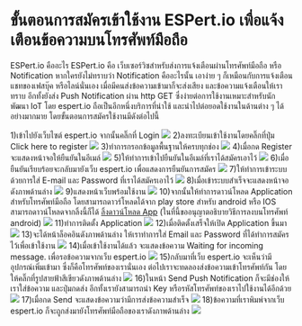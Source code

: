 # ขั้นตอนการสมัครเข้าใช้งาน ESPert.io เพื่อแจ้งเตือนข้อความบนโทรศัพท์มือถือ

ESPert.io คืออะไร
ESPert.io คือ เว็บเซอร์วิซสำหรับส่งการแจ้งเตือนผ่านโทรศัพท์มือถือ หรือ Notification หากใครยังไม่ทราบว่า Notification คืออะไรนั้น เอาง่าย ๆ ก็เหมือนกับการแจ้งเตือนแชทของเฟสบุ๊ค หรือไลน์นั่นเอง เมื่อมีคนส่งข้อความเข้ามาก็จะส่งเสียง และข้อความแจ้งเตือนให้เราทราบ อีกทั้งยังส่ง Push Notification ผ่าน http GET ซึ่งง่ายต่อการใช้งานเหมาะสำหรับนักพัฒนา IoT โดย espert.io ถือเป็นอีกหนึ่งบริการที่น่าใช้ และนำไปต่อยอดใช้งานในด้านต่าง ๆ ได้อย่างมากมาย  โดยขั้นตอนการสมัครใช้งานมีดังต่อไปนี้

1)เข้าไปยังเว็บไซต์ espert.io จากนั้นคลิ๊กที่ Login
![](regisespert1.png)
2)ลงทะเบียนเข้าใช้งานโดยคลิ๊กที่ปุ่ม Click here to register
![](regisespert2.png)
3)ทำการกรอกข้อมูลพื้นฐานให้ครบทุกช่อง
![](regisespert3.png)
4)เมื่อกด Register จะแสดงหน้าจอให้ยืนยันในอีเมล์
![](regisespert4.png)
5)ให้ทำการเข้าไปยืนยันในอีเมล์ที่เราได้สมัครเอาไว้
![](regisespert5.png)
6)เมื่อยืนยันเรียบร้อยจะกลับมายังเว็บ espert.io เพื่อแสดงการยืนยันการสมัคร
![](regisespert6.png)
7)ให้ทำการเข้าระบบด้วยการใส่ E-mail และ Password ที่เราได้สมัครเอาไว้
![](regisespert7.png)
8)เมื่อเข้าระบบสำเร็จจะแสดงหน้าจอดังภาพด้านล่าง
![](regisespert8.png)
9)แสดงหน้าเว็บพร้อมใช้งาน
![](regisespert9.png)
10)จากนั้นให้ทำการดาวน์โหลด Application สำหรับโทรศัพท์มือถือ โดยสามารถดาวร์โหลดได้จาก play store สำหรับ android หรือ IOS สามารถดาวน์โหลดจากลิ้งนี้ก็ได้ [ลิ้งดาวน์โหลด App](http://www.thaigw.com/apps/espert/) (ในที่นี้ขออนุญาตอธิบายวิธีการลงบนโทรศัพท์ android)
![](regisespert10.jpg)
11)ทำการติดตั้ง Application
![](regisespert11.jpg)
12)เมื่อติดตั้งเสร็จให้เปิด Application ขึ้นมา
![](regisespert12.jpg)
13)จะได้หน้าล็อคอินดังภาพด้านล่าง ให้เราทำการใส่ Email และ Password ที่ได้ทำการสมัครไว้เพื่อเข้าใช้งาน
![](regisespert13.jpg)
14)เมื่อเข้าใช้งานได้แล้ว จะแสดงข้อความ Waiting for incoming message. เพื่อรอข้อความจากเว็บ espert.io
![](regisespert14.jpg)
15)กลับมาที่เว็บ espert.io จะเห็นว่ามีอุปกรณ์เพิ่มเข้ามา ซึ่งก็คือโทรศัพท์ของเรานั่นเอง ต่อไปเราจะทดลองส่งข้อความเข้าโทรศัพท์กัน โดยให้คลิ๊กที่รูปสายฟ้าสีเขียวดังภาพด้านล่าง
![](regisespert15.png)
16)ในหน้า Send Push Notification ก็จะมีช่องให้เราใส่ข้อความ และปุ่มกดส่ง อีกทั้งเรายังสามารถนำ Key หรือรหัสโทรศัพท์ของเราไปใช้งานได้อีกด้วย
![](regisespert16.png)
17)เมื่อกด Send จะแสดงข้อความว่ามีการส่งข้อความสำเร็จ
![](regisespert17.png)
18)ข้อความที่เราพิมพ์จากเว็บ espert.io ก็จะถูกส่งมายังโทรศัพท์มือถือของเราดังภาพด้านล่าง
![](regisespert18.jpg)